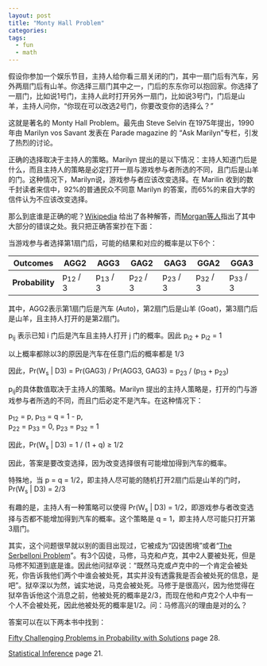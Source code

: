 ```yaml
---
layout: post
title: "Monty Hall Problem"
categories: 
tags:
  - fun
  - math
---
```


假设你参加一个娱乐节目，主持人给你看三扇关闭的门，其中一扇门后有汽车，另外两扇门后有山羊。你选择三扇门其中之一，门后的东东你可以抱回家。你选择了一扇门，比如说1号门，主持人此时打开另外一扇门，比如说3号门，门后是山羊，主持人问你，“你现在可以改选2号门，你要改变你的选择么？”

这就是著名的 Monty Hall Problem。最先由 Steve Selvin 在1975年提出，1990年由 Marilyn vos Savant 发表在 Parade magazine 的 “Ask Marilyn”专栏，引发了热烈的讨论。

正确的选择取决于主持人的策略。Marilyn 提出的是以下情况：主持人知道门后是什么，而且主持人的策略是必定打开一扇与游戏参与者所选的不同，且门后是山羊的门。这种情况下，Marilyn说，游戏参与者应该改变选择。在 Marilin 收到的数千封读者来信中，92%的普通民众不同意 Marilyn 的答案，而65%的来自大学的信件认为不应该改变选择。

那么到底谁是正确的呢？[Wikipedia](http://en.wikipedia.org/wiki/Monty_Hall_problem) 给出了各种解答，而[Morgan等人](http://www.its.caltech.edu/~ilian/ma2a/monty1.pdf)指出了其中大部分的错误之处。我只把正确答案抄在下面：

当游戏参与者选择第1扇门后，可能的结果和对应的概率是以下6个：

| **Outcomes** | AGG2 | AGG3 | GAG2 | GAG3 | GGA2 | GGA3 |
| --- | --- | --- | --- | --- | --- | --- |
| **Probability** | p<sub>12</sub> / 3 | p<sub>13</sub> / 3 | p<sub>22</sub> / 3 | p<sub>23</sub> / 3 | p<sub>32</sub> / 3 | p<sub>33</sub> / 3 |

其中，AGG2表示第1扇门后是汽车 (Auto)，第2扇门后是山羊 (Goat)，第3扇门后是山羊，且主持人打开的是第2扇门。

p<sub>ij</sub> 表示已知 i 门后是汽车且主持人打开 j 门的概率。因此 p<sub>i2</sub> + p<sub>i2</sub> = 1

以上概率都除以3的原因是汽车在任意门后的概率都是 1/3

因此，Pr(W<sub>s</sub> | D3) = Pr(GAG3) / Pr(AGG3, GAG3) = p<sub>23</sub> / (p<sub>13</sub> + p<sub>23</sub>)

p<sub>ij</sub>的具体数值取决于主持人的策略。Marilyn 提出的主持人策略是，打开的门与游戏参与者所选的不同，而且门后必定不是汽车。在这种情况下：

p<sub>12</sub> = p,  p<sub>13</sub> = q = 1 - p,  
p<sub>22</sub> = p<sub>33</sub> = 0,  p<sub>23</sub> = p<sub>32</sub> = 1

因此，Pr(W<sub>s</sub> | D3) = 1 / (1 + q) ≥ 1/2 

因此，答案是要改变选择，因为改变选择很有可能增加得到汽车的概率。

特殊地，当 p = q = 1/2，即主持人尽可能的随机打开2扇门后是山羊的门时，Pr(W<sub>s</sub> | D3) = 2/3 

有趣的是，主持人有一种策略可以使得 Pr(W<sub>s</sub> | D3) = 1/2，即游戏参与者改变选择与否都不能增加得到汽车的概率。这个策略是 q = 1，即主持人尽可能只打开第3扇门。

其实，这个问题很早就以别的面目出现过，它被成为“囚徒困境”或者“[The Serbelloni Problem](http://www.gnxp.com/MT2/archives/004048.html)”。有3个囚徒，马修，马克和卢克，其中2人要被处死，但是马修不知道到底是谁。因此他问狱卒说：“既然马克或卢克中的一个肯定会被处死，你告诉我他们两个中谁会被处死，其实并没有透露我是否会被处死的信息，是吧”。狱卒深以为然，诚实地说，马克会被处死。马修于是很高兴，因为他觉得在狱卒告诉他这个消息之前，他被处死的概率是2/3，而现在他和卢克2个人中有一个人不会被处死，因此他被处死的概率是1/2。问：马修高兴的理由是对的么？

答案可以在以下两本书中找到：

[Fifty Challenging Problems in Probability with Solutions](http://book.douban.com/subject/2193302/) page 28.

[Statistical Inference](http://book.douban.com/subject/1464795/) page 21.
